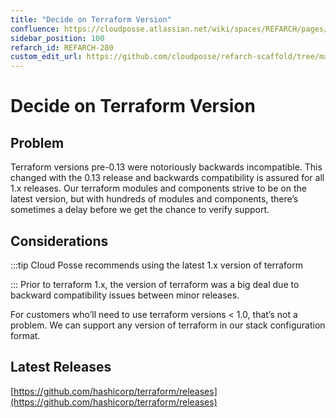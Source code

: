 ```yaml
---
title: "Decide on Terraform Version"
confluence: https://cloudposse.atlassian.net/wiki/spaces/REFARCH/pages/1176010868/REFARCH-280+-+Decide+on+Terraform+Version
sidebar_position: 100
refarch_id: REFARCH-280
custom_edit_url: https://github.com/cloudposse/refarch-scaffold/tree/main/docs/docs/fundamentals/design-decisions/cold-start/decide-on-terraform-version.md
---
```


# Decide on Terraform Version

## Problem
Terraform versions pre-0.13 were notoriously backwards incompatible. This changed with the 0.13 release and backwards compatibility is assured for all 1.x releases. Our terraform modules and components strive to be on the latest version, but with hundreds of modules and components, there’s sometimes a delay before we get the chance to verify support.

## Considerations

:::tip
Cloud Posse recommends using the latest 1.x version of terraform

:::
Prior to terraform 1.x, the version of terraform was a big deal due to backward compatibility issues between minor releases.

For customers who’ll need to use terraform versions < 1.0, that’s not a problem. We can support any version of terraform in our stack configuration format.

## Latest Releases

[https://github.com/hashicorp/terraform/releases](https://github.com/hashicorp/terraform/releases)


